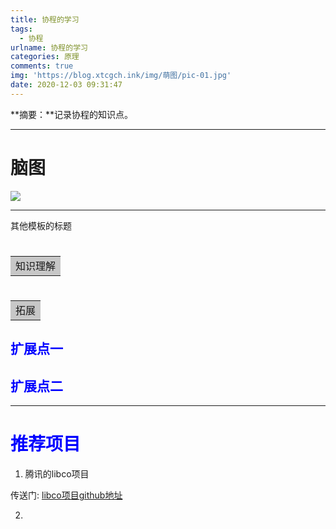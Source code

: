 ```yaml
---
title: 协程的学习
tags:
  - 协程
urlname: 协程的学习
categories: 原理
comments: true
img: 'https://blog.xtcgch.ink/img/萌图/pic-01.jpg'
date: 2020-12-03 09:31:47
---
```


**摘要：**记录协程的知识点。

<!--more-->

---

# 脑图

![](脑图.png)


---

其他模板的标题

# <table><tr><td bgcolor=#C7C7C7>知识理解</td></tr></table>


# <table><tr><td bgcolor=#C7C7C7>拓展</td></tr></table>


## <font color=#0000FF>扩展点一</font>


## <font color=#0000FF>扩展点二</font>


---

# <font color=#0000FF>推荐项目</font>


1. 腾讯的libco项目

传送门: [libco项目github地址](https://github.com/Tencent/libco)

2. 